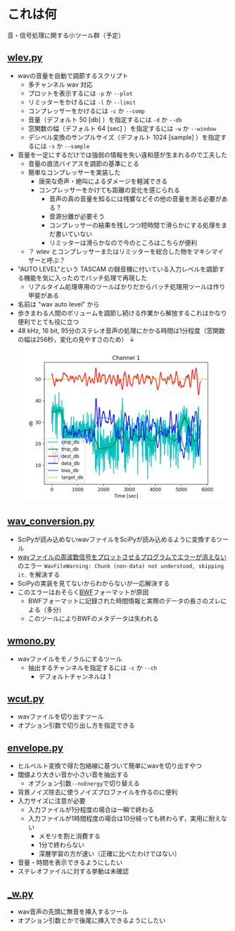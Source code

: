 # これは何
音・信号処理に関する小ツール群（予定）

## [wlev.py](wlev.py)

- wavの音量を自動で調節するスクリプト
  - 多チャンネル wav 対応
  - プロットを表示するには `-p` か `--plot`
  - リミッターをかけるには `-l` か `--limit`
  - コンプレッサーをかけるには `-c` か `--comp`
  - 音量（デフォルト 50 [db] ）を指定するには `-d` か `--db`
  - 窓関数の幅（デフォルト 64 [sec] ）を指定するには `-w` か `--window`
  - デシベル変換のサンプルサイズ（デフォルト 1024 [sample] ）を指定するには `-s` か `--sample`
- 音量を一定にするだけでは強弱の情報を失い違和感が生まれるので工夫した
  - 音量の直流バイアスを調節の基準にとる
  - 簡単なコンプレッサーを実装した
    - 唐突な奇声・絶叫によるダメージを軽減できる
    - コンプレッサーをかけても距離の変化を感じられる
      - 音声の真の音量を知るには残響などその他の音量を測る必要がある？
      - 音源分離が必要そう
      - コンプレッサーの結果を残しつつ短時間で滑らかにする処理をまだ書いていない
      - リミッターは滑らかなので今のところはこちらが便利
  - ？ wlev とコンプレッサーまたはリミッターを総合した物をマキシマイザーと呼ぶ？
- "AUTO LEVEL"という TASCAM の録音機に付いている入力レベルを調節する機能を気に入ったのでバッチ処理で再現した
  - リアルタイム処理専用のツールばかりだからバッチ処理用ツールは作り甲斐がある
- 名前は "wav auto level" から
- 歩きまわる人間のボリュームを調節し続ける作業から解放するこれはかなり便利でとても役に立つ
- 48 kHz, 16 bit, 95分のステレオ音声の処理にかかる時間は1分程度（窓関数の幅は256秒，変化の見やすさのため） ↓
![wlev_50](resouces/wlev_50.png)

## [wav_conversion.py](wav_conversion.py)

- SciPyが読み込めないwavファイルをSciPyが読み込めるように変換するツール
- [wavファイルの周波数信号をプロットさせるプログラムでエラーが消えない](https://teratail.com/questions/319432) のエラー `WavFileWarning: Chunk (non-data) not understood, skipping it.` を解決する
- SciPyの実装を見てないからわからないが一応解決する
 - このエラーはおそらく[BWF](https://ja.wikipedia.org/wiki/Broadcast_Wave_Format)フォーマットが原因
   - BWFフォーマットに記録された時間情報と実際のデータの長さのズレによる（多分）
   - このツールによりBWFのメタデータは失われる

## [wmono.py](wmono.py)

- wavファイルをモノラルにするツール
  - 抽出するチャンネルを指定するには `-c` か `--ch`
    - デフォルトチャンネルは 1

## [wcut.py](wcut.py)

- wavファイルを切り出すツール
- オプション引数で切り出し方を指定できる

## [envelope.py](envelope.py)

- ヒルベルト変換で得た包絡線に基づいて簡単にwavを切り出すやつ
- 閾値より大きい音か小さい音を抽出する
  - オプション引数`--noEnergy`で切り替える
- 背景ノイズ除去に使うノイズプロファイルを作るのに便利
- 入力サイズに注意が必要
  - 入力ファイルが1分程度の場合は一瞬で終わる
  - 入力ファイルが1時間程度の場合は10分経っても終わらず，実用に耐えない
    - メモリを割と消費する
    - 1分で終わらない
    - 深層学習の方が速い（正確に比べたわけではない）
- 音量・時間を表示できるようにしたい
- ステレオファイルに対する挙動は未確認

## [_w.py](_w.py)

- wav音声の先頭に無音を挿入するツール
- オプション引数とかで後尾に挿入できるようにしたい
